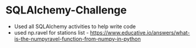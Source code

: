 # SQLAlchemy-Challenge

* Used all SQLAlchemy activities to help write code
* used np.ravel for stations list - https://www.educative.io/answers/what-is-the-numpyravel-function-from-numpy-in-python